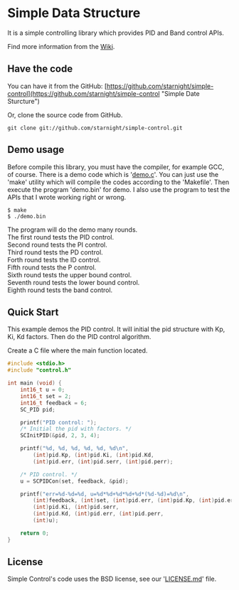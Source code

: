 Simple Data Structure
=====================

It is a simple controlling library which provides PID and Band control APIs.

Find more information from the [Wiki](https://github.com/starnight/simple-control/wiki "Simple Control Wiki").

Have the code
-------------

You can have it from the GitHub: [https://github.com/starnight/simple-control](https://github.com/starnight/simple-control "Simple Date Sturcture")

Or, clone the source code from GitHub.

```
git clone git://github.com/starnight/simple-control.git
```

Demo usage
----------

Before compile this library, you must have the compiler, for example GCC, of
course.  There is a demo code which is '[demo.c](demo.c)'.  You can just use the
'make' utility which will compile the codes according to the 'Makefile'.  Then
execute the program 'demo.bin' for demo.  I also use the program to test the
APIs that I wrote working right or wrong.

```
$ make
$ ./demo.bin
```

The program will do the demo many rounds.  
The first round tests the PID control.  
Second round tests the PI control.  
Third round tests the PD control.  
Forth round tests the ID control.  
Fifth round tests the P control.  
Sixth round tests the upper bound control.  
Seventh round tests the lower bound control.  
Eighth round tests the band control.

Quick Start
-----------

This example demos the PID control.
It will initial the pid structure with Kp, Ki, Kd factors.
Then do the PID control algorithm.

Create a C file where the main function located.

```C
#include <stdio.h>
#include "control.h"

int main (void) {
	int16_t u = 0;
	int16_t set = 2;
	int16_t feedback = 6;
	SC_PID pid;

	printf("PID control: ");
	/* Initial the pid with factors. */
	SCInitPID(&pid, 2, 3, 4);

	printf("%d, %d, %d, %d, %d, %d\n",
		(int)pid.Kp, (int)pid.Ki, (int)pid.Kd,
		(int)pid.err, (int)pid.serr, (int)pid.perr);

	/* PID control. */
	u = SCPIDCon(set, feedback, &pid);

	printf("err=%d-%d=%d, u=%d*%d+%d*%d+%d*(%d-%d)=%d\n",
		(int)feedback, (int)set, (int)pid.err, (int)pid.Kp, (int)pid.err,
		(int)pid.Ki, (int)pid.serr,
		(int)pid.Kd, (int)pid.err, (int)pid.perr,
		(int)u);

	return 0;
}
```

License
-------

Simple Control's code uses the BSD license, see our '[LICENSE.md](https://github.com/starnight/simple-control/blob/master/LICENSE.md "LICENSE.md")' file.
